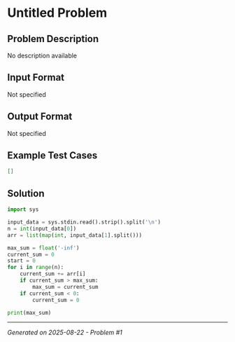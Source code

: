 # Untitled Problem

## Problem Description
No description available

## Input Format
Not specified

## Output Format
Not specified

## Example Test Cases
```json
[]
```

## Solution
```python
import sys

input_data = sys.stdin.read().strip().split('\n')
n = int(input_data[0])
arr = list(map(int, input_data[1].split()))

max_sum = float('-inf')
current_sum = 0
start = 0
for i in range(n):
    current_sum += arr[i]
    if current_sum > max_sum:
        max_sum = current_sum
    if current_sum < 0:
        current_sum = 0

print(max_sum)
```

---
*Generated on 2025-08-22 - Problem #1*
